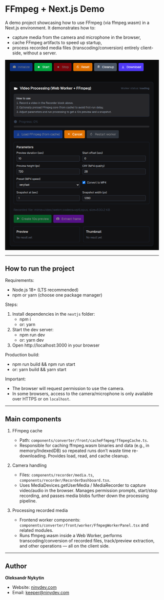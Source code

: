 # FFmpeg + Next.js Demo

A demo project showcasing how to use FFmpeg (via ffmpeg.wasm) in a Next.js environment. It demonstrates how to:
- capture media from the camera and microphone in the browser,
- cache FFmpeg artifacts to speed up startup,
- process recorded media files (transcoding/conversion) entirely client-side, without a server.

![Demo screenshot](screenshot.png)

---

## How to run the project

Requirements:
- Node.js 18+ (LTS recommended)
- npm or yarn (choose one package manager)

Steps:
1) Install dependencies in the `nextjs` folder:
   - npm i
   - or: yarn
2) Start the dev server:
   - npm run dev
   - or: yarn dev
3) Open http://localhost:3000 in your browser

Production build:
- npm run build && npm run start
- or: yarn build && yarn start

Important:
- The browser will request permission to use the camera.
- In some browsers, access to the camera/microphone is only available over HTTPS or on `localhost`.

---

## Main components

1) FFmpeg cache
   - Path: `components/converter/front/cacheFfmpeg/ffmpegCache.ts`.
   - Responsible for caching ffmpeg.wasm binaries and data (e.g., in memory/IndexedDB) so repeated runs don’t waste time re-downloading. Provides load, read, and cache cleanup.

2) Camera handling
   - Files: `components/recorder/media.ts`, `components/recorder/RecorderDashboard.tsx`.
   - Uses MediaDevices.getUserMedia / MediaRecorder to capture video/audio in the browser. Manages permission prompts, start/stop recording, and passes media blobs further down the processing pipeline.

3) Processing recorded media
   - Frontend worker components: `components/converter/front/worker/FfmpegWorkerPanel.tsx` and related modules.
   - Runs ffmpeg.wasm inside a Web Worker, performs transcoding/conversion of recorded files, track/preview extraction, and other operations — all on the client side.

---

## Author

**Oleksandr Nykytin**

- Website: [ninydev.com](https://ninydev.com)
- Email: [keeper@ninydev.com](mailto:keeper@ninydev.com)
